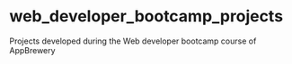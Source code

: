 # web_developer_bootcamp_projects
Projects developed during the Web developer bootcamp course of AppBrewery
